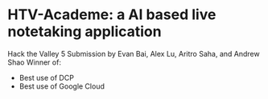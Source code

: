 # HTV-Academe: a AI based live notetaking application

Hack the Valley 5 Submission by Evan Bai, Alex Lu, Aritro Saha, and Andrew Shao
Winner of:
- Best use of DCP
- Best use of Google Cloud
